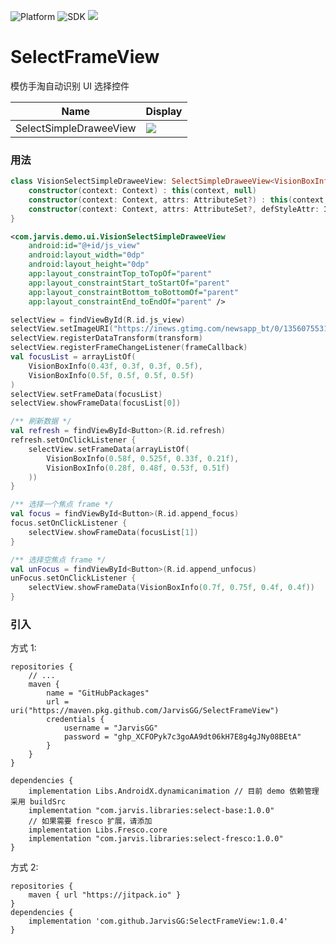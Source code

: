 ![Platform](https://img.shields.io/badge/platform-android-blue.svg)
![SDK](https://img.shields.io/badge/SDK-17%2B-blue.svg)
[![](https://img.shields.io/badge/Author-JarvisGG-7AD6FD.svg)](http:\//jarvisgg.github.io/)

SelectFrameView
==================

模仿手淘自动识别 UI 选择控件

Name | Display
--- | ---
SelectSimpleDraweeView | <img src="https://github.com/JarvisGG/SelectFrameView/blob/develop/capture/select_frame.gif?raw=true">

### 用法

``` kotlin
class VisionSelectSimpleDraweeView: SelectSimpleDraweeView<VisionBoxInfo> {
    constructor(context: Context) : this(context, null)
    constructor(context: Context, attrs: AttributeSet?) : this(context, attrs, 0)
    constructor(context: Context, attrs: AttributeSet?, defStyleAttr: Int) : super(context, attrs, defStyleAttr)
}
```

``` xml
<com.jarvis.demo.ui.VisionSelectSimpleDraweeView
    android:id="@+id/js_view"
    android:layout_width="0dp"
    android:layout_height="0dp"
    app:layout_constraintTop_toTopOf="parent"
    app:layout_constraintStart_toStartOf="parent"
    app:layout_constraintBottom_toBottomOf="parent"
    app:layout_constraintEnd_toEndOf="parent" />
```

``` kotlin
selectView = findViewById(R.id.js_view)
selectView.setImageURI("https://inews.gtimg.com/newsapp_bt/0/13560755311/641")
selectView.registerDataTransform(transform)
selectView.registerFrameChangeListener(frameCallback)
val focusList = arrayListOf(
    VisionBoxInfo(0.43f, 0.3f, 0.3f, 0.5f),
    VisionBoxInfo(0.5f, 0.5f, 0.5f, 0.5f)
)
selectView.setFrameData(focusList)
selectView.showFrameData(focusList[0])

/** 刷新数据 */
val refresh = findViewById<Button>(R.id.refresh)
refresh.setOnClickListener {
    selectView.setFrameData(arrayListOf(
        VisionBoxInfo(0.58f, 0.525f, 0.33f, 0.21f),
        VisionBoxInfo(0.28f, 0.48f, 0.53f, 0.51f)
    ))
}

/** 选择一个焦点 frame */
val focus = findViewById<Button>(R.id.append_focus)
focus.setOnClickListener {
    selectView.showFrameData(focusList[1])
}

/** 选择空焦点 frame */
val unFocus = findViewById<Button>(R.id.append_unfocus)
unFocus.setOnClickListener {
    selectView.showFrameData(VisionBoxInfo(0.7f, 0.75f, 0.4f, 0.4f))
}
```

### 引入
方式 1:
``` Gradle
repositories {
    // ...
    maven {
        name = "GitHubPackages"
        url = uri("https://maven.pkg.github.com/JarvisGG/SelectFrameView")
        credentials {
            username = "JarvisGG"
            password = "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"
        }
    }
}

dependencies {
    implementation Libs.AndroidX.dynamicanimation // 目前 demo 依赖管理采用 buildSrc
    implementation "com.jarvis.libraries:select-base:1.0.0"
    // 如果需要 fresco 扩展，请添加
    implementation Libs.Fresco.core
    implementation "com.jarvis.libraries:select-fresco:1.0.0"
}
```
方式 2:
``` Gradle
repositories {
    maven { url "https://jitpack.io" }
}
dependencies {
    implementation 'com.github.JarvisGG:SelectFrameView:1.0.4'
}
```


